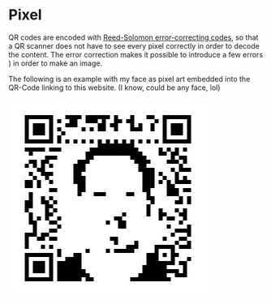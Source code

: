 # Pixel

QR codes are encoded with [Reed-Solomon error-correcting codes](https://en.wikipedia.org/wiki/Reed%E2%80%93Solomon_error_correction), so that a QR scanner does not have to see every pixel correctly in order to decode the content. The error correction makes it possible to introduce a few errors ) in order to make an image.

The following is an example with my face as pixel art embedded into the QR-Code linking to this website. (I know, could be any face, lol)

![me_on-a-qrcode.png](_me_on-a-qrcode.png)

